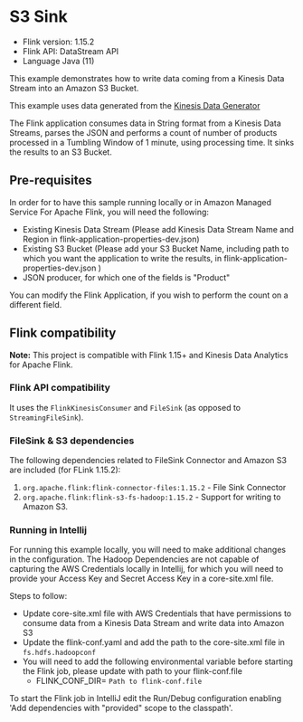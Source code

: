 # S3 Sink

* Flink version: 1.15.2
* Flink API: DataStream API
* Language Java (11)

This example demonstrates how to write data coming from a Kinesis Data Stream into an Amazon S3 Bucket.

This example uses data generated from the [Kinesis Data Generator](https://github.com/awslabs/amazon-kinesis-data-generator)

The Flink application consumes data in String format from a Kinesis Data Streams, 
parses the JSON and performs a count of number of products processed in a Tumbling Window of 1 minute, 
using processing time. It sinks the results to an S3 Bucket.

## Pre-requisites

In order for to have this sample running locally or in Amazon Managed Service For Apache Flink, you will need the following:

* Existing Kinesis Data Stream (Please add Kinesis Data Stream Name and Region in flink-application-properties-dev.json)
* Existing S3 Bucket (Please add your S3 Bucket Name, including path to which you want the application to write the results, in flink-application-properties-dev.json )
* JSON producer, for which one of the fields is "Product"

You can modify the Flink Application, if you wish to perform the count on a different field.

## Flink compatibility

**Note:** This project is compatible with Flink 1.15+ and Kinesis Data Analytics for Apache Flink.

### Flink API compatibility

It uses the `FlinkKinesisConsumer` and  `FileSink` (as opposed to `StreamingFileSink`).


### FileSink & S3 dependencies
The following dependencies related to FileSink Connector and Amazon S3 are included (for FLink 1.15.2):

1. `org.apache.flink:flink-connector-files:1.15.2` - File Sink Connector
2. `org.apache.flink:flink-s3-fs-hadoop:1.15.2` - Support for writing to Amazon S3.

### Running in Intellij

For running this example locally, you will need to make additional changes in the configuration. 
The Hadoop Dependencies are not capable of capturing the AWS Credentials locally in Intellij, for which you will need to provide your Access Key and Secret Access Key in a core-site.xml file.

Steps to follow:
* Update core-site.xml file with AWS Credentials that have permissions to consume data from a Kinesis Data Stream and write data into Amazon S3
* Update the flink-conf.yaml and add the path to the core-site.xml file in `fs.hdfs.hadoopconf`
* You will need to add the following environmental variable before starting the Flink job, please update with path to your flink-conf.file
  * FLINK_CONF_DIR= `Path to flink-conf.file`

To start the Flink job in IntelliJ edit the Run/Debug configuration enabling 'Add dependencies with "provided" scope to
the classpath'.




